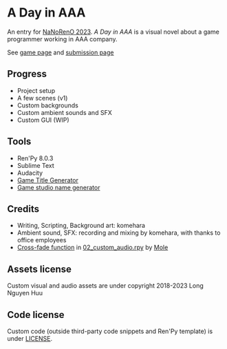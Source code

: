 # A Day in AAA

An entry for [NaNoRenO 2023](https://itch.io/jam/nanoreno2023). *A Day in AAA* is a visual novel about a game programmer working in AAA company.

See [game page](https://komehara.itch.io/a-day-in-aaa) and [submission page](https://itch.io/jam/nanoreno2023/rate/1960184)

## Progress

* Project setup
* A few scenes (v1)
* Custom backgrounds
* Custom ambient sounds and SFX
* Custom GUI (WIP)

## Tools

* Ren'Py 8.0.3
* Sublime Text
* Audacity
* [Game Title Generator](https://letsmakeagame.net/game-title-generator/)
* [Game studio name generator](https://www.fantasynamegenerators.com/game-studio-names.php)

## Credits

- Writing, Scripting, Background art: komehara
- Ambient sound, SFX: recording and mixing by komehara, with thanks to office employees
- [Cross-fade function](https://moley-face.tumblr.com/post/88819624433/i-just-figured-id-post-some-code-i-implemented) in [02_custom_audio.rpy](game/02_custom_audio.rpy) by [Mole](https://mole.works/)

## Assets license

Custom visual and audio assets are under copyright 2018-2023 Long Nguyen Huu

## Code license

Custom code (outside third-party code snippets and Ren'Py template) is under [LICENSE](LICENSE).
